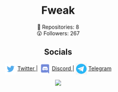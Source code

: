 <h1 align="center"> Fweak </h1>
<p align="center">
  📝  Repositories: 8<br>
  😲  Followers: 267<br>
</p>

<h2 align="center"> Socials </h3>
<p align="center">
  <img align="center" src="https://raw.githubusercontent.com/Fweak/Fweak/main/TwitterLogo.png" height="30px" width="30px"/>
  <a align="center" href="https://twitter.com/__fweak"> Twitter </a> | 
  <img align="center" src="https://raw.githubusercontent.com/Fweak/Fweak/main/DiscordLogo.png" height="30px" width="30px"/>
  <a align="center" href="https://discord.com/users/876968346560659466"> Discord </a> |
  <img align="center" src="https://raw.githubusercontent.com/Fweak/Fweak/main/TelegramLogo.png" height="30px" width="30px"/>
  <a align="center" href="https://t.me/fweak69"> Telegram </a>
</p>

<p align="center">
 <img src="https://spotify-github-profile.vercel.app/api/view?uid=sbnh29wynv64zny3f7a6t7feo&cover_image=true&theme=novatorem&bar_color=000000&bar_color_cover=false"/>
</p>